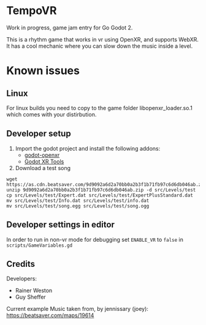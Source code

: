 # TempoVR

Work in progress, game jam entry for Go Godot 2.

This is a rhythm game that works in vr using OpenXR, and supports WebXR.
It has a cool mechanic where you can slow down the music inside a level.


# Known issues

## Linux
For linux builds you need to copy to the game folder libopenxr_loader.so.1 which comes with your distirbution. 

## Developer setup
1. Import the godot project and install the following addons:
    * [godot-openxr](https://godotengine.org/asset-library/asset/986)
    * [Godot XR Tools](https://godotengine.org/asset-library/asset/214)
2. Download a test song
```
wget https://as.cdn.beatsaver.com/9d9092a6d2a70bb0a2b3f1b71fb97c6d6db046ab.zip
unzip 9d9092a6d2a70bb0a2b3f1b71fb97c6d6db046ab.zip -d src/Levels/test
cp src/Levels/test/Expert.dat src/Levels/test/ExpertPlusStandard.dat
mv src/Levels/test/Info.dat src/Levels/test/info.dat
mv src/Levels/test/song.egg src/Levels/test/song.ogg
````
## Developer settings in editor
In order to run in non-vr mode for debugging set ``ENABLE_VR`` to ``false`` in ``scripts/GameVariables.gd``


## Credits
Developers:
* Rainer Weston
* Guy Sheffer

Current example Music taken from, by jennissary (joey): https://beatsaver.com/maps/19614
